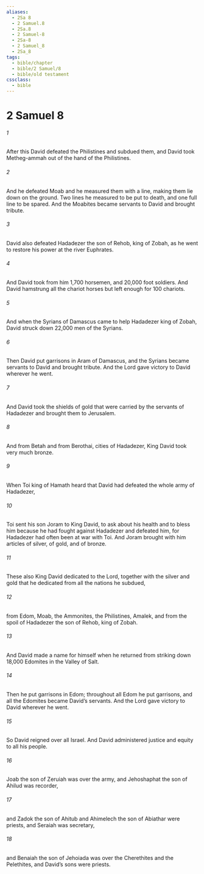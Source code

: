 ```yaml
---
aliases:
  - 2Sa 8
  - 2 Samuel.8
  - 2Sa.8
  - 2 Samuel-8
  - 2Sa-8
  - 2 Samuel_8
  - 2Sa_8
tags:
  - bible/chapter
  - bible/2 Samuel/8
  - bible/old testament
cssclass:
  - bible
---
```


# 2 Samuel 8

###### 1
After this David defeated the Philistines and subdued them, and David took Metheg-ammah out of the hand of the Philistines.
###### 2
And he defeated Moab and he measured them with a line, making them lie down on the ground. Two lines he measured to be put to death, and one full line to be spared. And the Moabites became servants to David and brought tribute.
###### 3
David also defeated Hadadezer the son of Rehob, king of Zobah, as he went to restore his power at the river Euphrates.
###### 4
And David took from him 1,700 horsemen, and 20,000 foot soldiers. And David hamstrung all the chariot horses but left enough for 100 chariots.
###### 5
And when the Syrians of Damascus came to help Hadadezer king of Zobah, David struck down 22,000 men of the Syrians.
###### 6
Then David put garrisons in Aram of Damascus, and the Syrians became servants to David and brought tribute. And the Lord gave victory to David wherever he went.
###### 7
And David took the shields of gold that were carried by the servants of Hadadezer and brought them to Jerusalem.
###### 8
And from Betah and from Berothai, cities of Hadadezer, King David took very much bronze.
###### 9
When Toi king of Hamath heard that David had defeated the whole army of Hadadezer,
###### 10
Toi sent his son Joram to King David, to ask about his health and to bless him because he had fought against Hadadezer and defeated him, for Hadadezer had often been at war with Toi. And Joram brought with him articles of silver, of gold, and of bronze.
###### 11
These also King David dedicated to the Lord, together with the silver and gold that he dedicated from all the nations he subdued,
###### 12
from Edom, Moab, the Ammonites, the Philistines, Amalek, and from the spoil of Hadadezer the son of Rehob, king of Zobah.
###### 13
And David made a name for himself when he returned from striking down 18,000 Edomites in the Valley of Salt.
###### 14
Then he put garrisons in Edom; throughout all Edom he put garrisons, and all the Edomites became David’s servants. And the Lord gave victory to David wherever he went.
###### 15
So David reigned over all Israel. And David administered justice and equity to all his people.
###### 16
Joab the son of Zeruiah was over the army, and Jehoshaphat the son of Ahilud was recorder,
###### 17
and Zadok the son of Ahitub and Ahimelech the son of Abiathar were priests, and Seraiah was secretary,
###### 18
and Benaiah the son of Jehoiada was over the Cherethites and the Pelethites, and David’s sons were priests.


